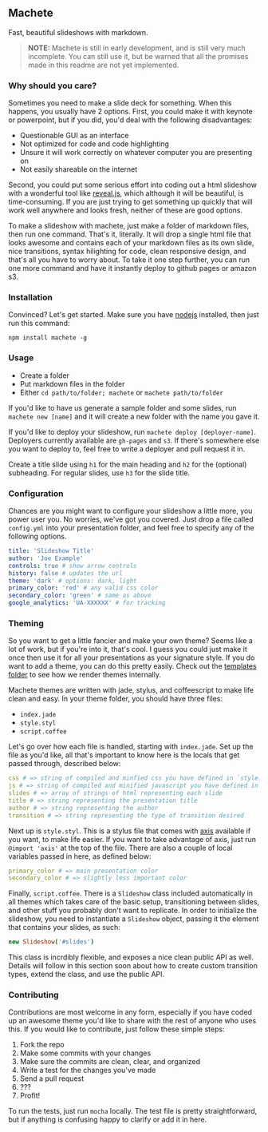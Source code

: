 Machete
-------

Fast, beautiful slideshows with markdown.

> **NOTE:** Machete is still in early development, and is still very much incomplete. You can still use it, but be warned that all the promises made in this readme are not yet implemented.


### Why should you care?

Sometimes you need to make a slide deck for something. When this happens, you usually have 2 options. First, you could make it with keynote or powerpoint, but if you did, you'd deal with the following disadvantages:

- Questionable GUI as an interface
- Not optimized for code and code highlighting
- Unsure it will work correctly on whatever computer you are presenting on
- Not easily shareable on the internet

Second, you could put some serious effort into coding out a html slideshow with a wonderful tool like [reveal.js](https://github.com/hakimel/reveal.js), which although it will be beautiful, is time-consuming. If you are just trying to get something up quickly that will work well anywhere and looks fresh, neither of these are good options.

To make a slideshow with machete, just make a folder of markdown files, then run one command. That's it, literally. It will drop a single html file that looks awesome and contains each of your markdown files as its own slide, nice transitions, syntax hilighting for code, clean responsive design, and that's all you have to worry about. To take it one step further, you can run one more command and have it instantly deploy to github pages or amazon s3.

### Installation

Convinced? Let's get started. Make sure you have [nodejs](http://nodejs.org) installed, then just run this command:

`npm install machete -g`

### Usage

- Create a folder
- Put markdown files in the folder
- Either `cd path/to/folder; machete` or `machete path/to/folder`

If you'd like to have us generate a sample folder and some slides, run `machete new [name]` and it will create a new folder with the name you gave it.

If you'd like to deploy your slideshow, run `machete deploy [deployer-name]`. Deployers currently available are `gh-pages` and `s3`. If there's somewhere else you want to deploy to, feel free to write a deployer and pull request it in.

Create a title slide using `h1` for the main heading and `h2` for the (optional) subheading. For regular slides, use `h3` for the slide title.

### Configuration

Chances are you might want to configure your slideshow a little more, you power user you. No worries, we've got you covered. Just drop a file called `config.yml` into your presentation folder, and feel free to specify any of the following options.

```yaml
title: 'Slideshow Title'
author: 'Joe Example'
controls: true # show arrow controls
history: false # updates the url
theme: 'dark' # options: dark, light
primary_color: 'red' # any valid css color
secondary_color: 'green' # same as above
google_analytics: 'UA-XXXXXX' # for tracking
```

### Theming

So you want to get a little fancier and make your own theme? Seems like a lot of work, but if you're into it, that's cool. I guess you could just make it once then use it for all your presentations as your signature style. If you do want to add a theme, you can do this pretty easily. Check out the [templates folder](https://github.com/jenius/machete/tree/master/templates) to see how we render themes internally.

Machete themes are written with jade, stylus, and coffeescript to make life clean and easy. In your theme folder, you should have three files:

- `index.jade`
- `style.styl`
- `script.coffee`

Let's go over how each file is handled, starting with `index.jade`. Set up the file as you'd like, all that's important to know here is the locals that get passed through, described below:

```yaml
css # => string of compiled and minfied css you have defined in `style.styl`
js # => string of compiled and minified javascript you have defined in `script.coffee`
slides # => array of strings of html representing each slide
title # => string representing the presentation title
author # => string representing the author
transition # => string representing the type of transition desired
```

Next up is `style.styl`. This is a stylus file that comes with [axis](https://github.com/jenius/axis) available if you want, to make life easier. If you want to take advantage of axis, just run `@import 'axis'` at the top of the file. There are also a couple of local variables passed in here, as defined below:

```yaml
primary_color # => main presentation color
secondary_color # => slightly less important color
```

Finally, `script.coffee`. There is a `Slideshow` class included automatically in all themes which takes care of the basic setup, transitioning between slides, and other stuff you probably don't want to replicate. In order to initialize the slideshow, you need to instantiate a `Slideshow` object, passing it the element that contains your slides, as such:

```coffee
new Slideshow('#slides')
```

This class is incrdibly flexible, and exposes a nice clean public API as well. Details will follow in this section soon about how to create custom transition types, extend the class, and use the public API.

### Contributing

Contributions are most welcome in any form, especially if you have coded up an awesome theme you'd like to share with the rest of anyone who uses this. If you would like to contribute, just follow these simple steps:

1. Fork the repo
2. Make some commits with your changes
3. Make sure the commits are clean, clear, and organized
4. Write a test for the changes you've made
5. Send a pull request
6. ???
7. Profit!

To run the tests, just run `mocha` locally. The test file is pretty straightforward, but if anything is confusing happy to clarify or add it in here.
